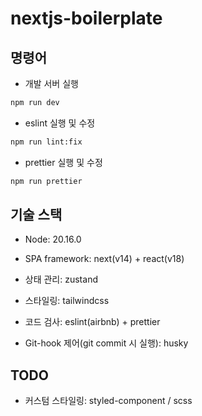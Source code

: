 # nextjs-boilerplate

## 명령어

- 개발 서버 실행

```bash
npm run dev
```

- eslint 실행 및 수정

```bash
npm run lint:fix
```

- prettier 실행 및 수정

```bash
npm run prettier
```

## 기술 스택

- Node: 20.16.0

- SPA framework: next(v14) + react(v18)

- 상태 관리: zustand

- 스타일링: tailwindcss

- 코드 검사: eslint(airbnb) + prettier

- Git-hook 제어(git commit 시 실행): husky

## TODO

- 커스텀 스타일링: styled-component / scss
